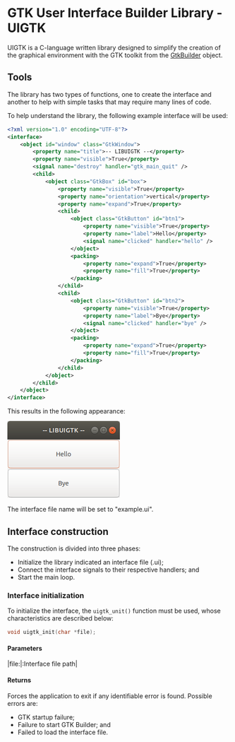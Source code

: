 # GTK User Interface Builder Library - UIGTK

UIGTK is a C-language written library designed to simplify the creation of the graphical environment with the GTK toolkit from the [GtkBuilder](https://developer.gnome.org/gtk3/stable/GtkBuilder.html) object.

## Tools

The library has two types of functions, one to create the interface and another to help with simple tasks that may require many lines of code.

To help understand the library, the following example interface will be used:

```xml
<?xml version="1.0" encoding="UTF-8"?>
<interface>
	<object id="window" class="GtkWindow">
		<property name="title">-- LIBUIGTK --</property>
		<property name="visible">True</property>
		<signal name="destroy" handler="gtk_main_quit" />
		<child>
			<object class="GtkBox" id="box">
				<property name="visible">True</property>
				<property name="orientation">vertical</property>
				<property name="expand">True</property>
				<child>
					<object class="GtkButton" id="btn1">
						<property name="visible">True</property>
						<property name="label">Hello</property>
						<signal name="clicked" handler="hello" />
					</object>
					<packing>
						<property name="expand">True</property>
						<property name="fill">True</property>
					</packing>
				</child>
				<child>
					<object class="GtkButton" id="btn2">
						<property name="visible">True</property>
						<property name="label">Bye</property>
						<signal name="clicked" handler="bye" />
					</object>
					<packing>
						<property name="expand">True</property>
						<property name="fill">True</property>
					</packing>
				</child>
			</object>
		</child>
	</object>
</interface>
```

This results in the following appearance:

![Interface image](images/screen1.png)

The interface file name will be set to "example.ui".

## Interface construction

The construction is divided into three phases:

- Initialize the library indicated an interface file (.ui);
- Connect the interface signals to their respective handlers; and
- Start the main loop.

### Interface initialization

To initialize the interface, the `uigtk_unit()` function must be used, whose characteristics are described below:

```c
void uigtk_init(char *file);
```

#### Parameters

|file:|:Interface file path|

#### Returns

Forces the application to exit if any identifiable error is found. Possible errors are:

- GTK startup failure;
- Failure to start GTK Builder; and
- Failed to load the interface file.




